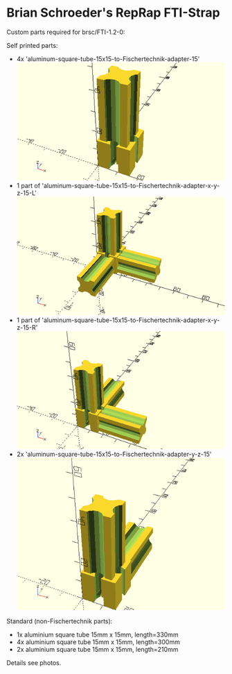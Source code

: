 
Brian Schroeder's RepRap FTI-Strap
==================================

Custom parts required for brsc/FTI-1.2-0:

Self printed parts:
- 4x 'aluminum-square-tube-15x15-to-Fischertechnik-adapter-15' ![aluminum-square-tube-15x15-to-Fischertechnik-adapter-15](aluminum-square-tube-15x15-to-Fischertechnik-adapter-15.png)
- 1 part of 'aluminum-square-tube-15x15-to-Fischertechnik-adapter-x-y-z-15-L' ![aluminum-square-tube-15x15-to-Fischertechnik-adapter-x-y-z-15-L](aluminum-square-tube-15x15-to-Fischertechnik-adapter-x-y-z-15-L.png)
- 1 part of 'aluminum-square-tube-15x15-to-Fischertechnik-adapter-x-y-z-15-R' ![aluminum-square-tube-15x15-to-Fischertechnik-adapter-x-y-z-15-R](aluminum-square-tube-15x15-to-Fischertechnik-adapter-x-y-z-15-R.png)
- 2x 'aluminum-square-tube-15x15-to-Fischertechnik-adapter-y-z-15' ![aluminum-square-tube-15x15-to-Fischertechnik-adapter-y-z-15](aluminum-square-tube-15x15-to-Fischertechnik-adapter-y-z-15.png)


Standard (non-Fischertechnik parts):
- 1x aluminium square tube 15mm x 15mm, length=330mm
- 4x aluminium square tube 15mm x 15mm, length=300mm
- 2x aluminium square tube 15mm x 15mm, length=210mm


Details see photos.
